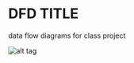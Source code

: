 # DFD TITLE

data flow diagrams for class project 


![alt tag](https://cloud.githubusercontent.com/assets/16803700/18527075/d93e9774-7a88-11e6-804f-0a98a0c2833d.png)
